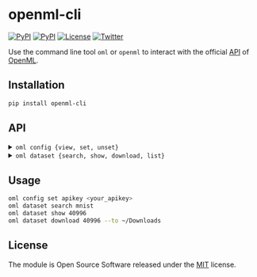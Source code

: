 # openml-cli

[![PyPI](https://img.shields.io/pypi/v/openml-cli.svg)](https://pypi.python.org/pypi/openml-cli)
[![PyPI](https://img.shields.io/pypi/pyversions/openml-cli.svg)](https://pypi.python.org/pypi/openml-cli)
[![License](https://img.shields.io/pypi/l/openml-cli.svg?v=0.1.0#)](https://raw.githubusercontent.com/nok/openml-cli/master/license.txt)
[![Twitter](https://img.shields.io/twitter/follow/darius_morawiec.svg?label=follow&style=popout)](https://twitter.com/darius_morawiec)

Use the command line tool `oml` or `openml` to interact with the official [API](https://openml.github.io/OpenML/REST-API/) of [OpenML](https://www.openml.org).


## Installation

```bash
pip install openml-cli
```


## API

<details>
    <summary><code>oml config {view, set, unset}</code></summary>
<br>

Description: View or change your configuration.

Subcommands:

```bash
oml config view
oml config set <name> <value>
oml config unset <name>
```

Examples:

```bash
oml config set apikey <your_apikey>
```

</details>

<details>
    <summary><code>oml dataset {search, show, download, list}</code></summary>
<br>

Description: Search, filter or download datasets.

Subcommands:

```bash
oml dataset search <term>
oml dataset show <id>
oml dataset show <id> --json
oml dataset show <id> --browser
oml dataset download <id>
oml dataset list
oml dataset list --limit <num> --offset <num>
oml dataset list --limit <num> --offset <num> --json
```

Search and download a specific dataset:

```bash
oml dataset search mnist
oml dataset show 40996
oml dataset download 40996 --to ~/Downloads
```

</details>


## Usage

```bash
oml config set apikey <your_apikey>
oml dataset search mnist
oml dataset show 40996
oml dataset download 40996 --to ~/Downloads
```


## License

The module is Open Source Software released under the [MIT](license.txt) license.
